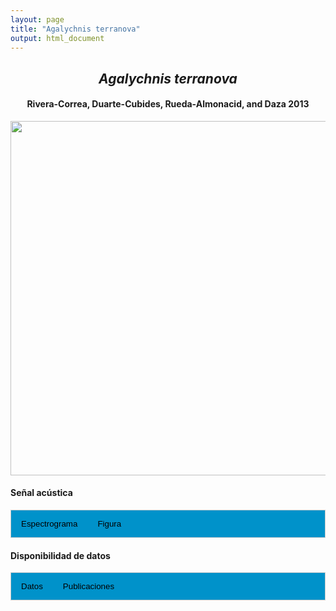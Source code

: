 ```yaml
---
layout: page
title: "Agalychnis terranova"
output: html_document
---
```


<style>
/* Simplified CSS for tabs */
.tab {
  overflow: hidden;
  border: 1px solid #ccc;
  background-color: #0092ca;
}
.tab button {
  background-color: inherit;
  float: left;
  border: none;
  cursor: pointer;
  padding: 14px 16px;
  transition: background-color 0.3s;
}
.tab button:hover {
  background-color: #ddd;
}
.tab button.active {
  background-color: #ccc;
}
.tabcontent {
  display: none;
  padding: 6px 12px;
  border: 1px solid #ccc;
  border-top: none;
}
.audio-container {
  margin-bottom: 10px;
}
body h1 {
  display: none;
}
</style>

<script>
function openTab(evt, tabName) {
  document.querySelectorAll('.tabcontent').forEach(tab => tab.style.display = "none");
  document.querySelectorAll('.tablinks').forEach(link => link.classList.remove('active'));
  document.getElementById(tabName).style.display = "block";
  evt.currentTarget.classList.add('active');
}
</script>

<!-- Species presentation -->
<div style="text-align: center;">
  <h2><i>Agalychnis terranova</i></h2>
  <h4>Rivera-Correa, Duarte-Cubides, Rueda-Almonacid, and Daza 2013</h4>
  <img src="{{ site.baseurl }}/images/especie_Agalychnis_terranova.png" style="width:15cm;">
</div>

#### Señal acústica

<!-- Tabs section -->
<div class="tab">
  <button class="tablinks" onclick="openTab(event, 'Espectro')">Espectrograma</button>
  <button class="tablinks" onclick="openTab(event, 'fig')">Figura</button>
</div>

<!-- Seccion Espectrograma -->
<div id="Espectro" class="tabcontent" style="text-align: center;">
  <video width="100%" height="auto" controls>
    <source src="{{ site.baseurl }}/Espectrograms/dyna_Agalychnis_terranova.mp4" type="video/mp4">
    Tu navegador no soporta el elemento de video.
  </video>
</div>

<!-- Seccion Figura -->
<div id="fig" class="tabcontent" style="text-align: center;">
  <img src="{{ site.baseurl }}/images/spec_Agalychnis_terranova.png" style="width:15cm;">
</div>

#### Disponibilidad de datos

<!-- Tabs section -->
<div class="tab">
  <button class="tablinks" onclick="openTab(event, 'dat')">Datos</button>
  <button class="tablinks" onclick="openTab(event, 'pubs')">Publicaciones</button>
</div>

<!-- Seccion Datos -->
<div id="dat" class="tabcontent">
  
  <p><strong>Disponibles en Figshare</strong></p> 
  <p>Chaves-Portilla G, Rueda-Solano LA, Daza JM. 2024. <em>Agalychnis terranova</em>. figshare. Media.<a href="https://doi.org/10.6084/m9.figshare.27637980.v2" target="_blank">https://doi.org/10.6084/m9.figshare.27637980.v2</a></p>

</div>

<!-- Seccion Publicaciones -->
<div id="pubs" class="tabcontent">
  <p><strong>Chaves-Portilla, G., Rueda-Solano, L., Daza, J.M.</strong> 2021. First record of 
  <i>Agalychnis terranova</i> Rivera-Correa, Duarte-Cubides, Rueda-Almonacid and Daza, 2013 
  (Anura: Phyllomedusidae) from the Sierra Nevada de Santa Marta, Colombia with the description 
  of its advertisement call. <i>Herpetology Notes</i> 156: 23–27. 
  <a href="https://doi.org/10.33256/hb156.2327" target="_blank">
    https://doi.org/10.33256/hb156.2327
  </a></p>
    <p><strong>***</strong><i>El artículo donde se publicó el canto de advertencia no disponibiliza los audios y datos asociados</i></p>
</div>


